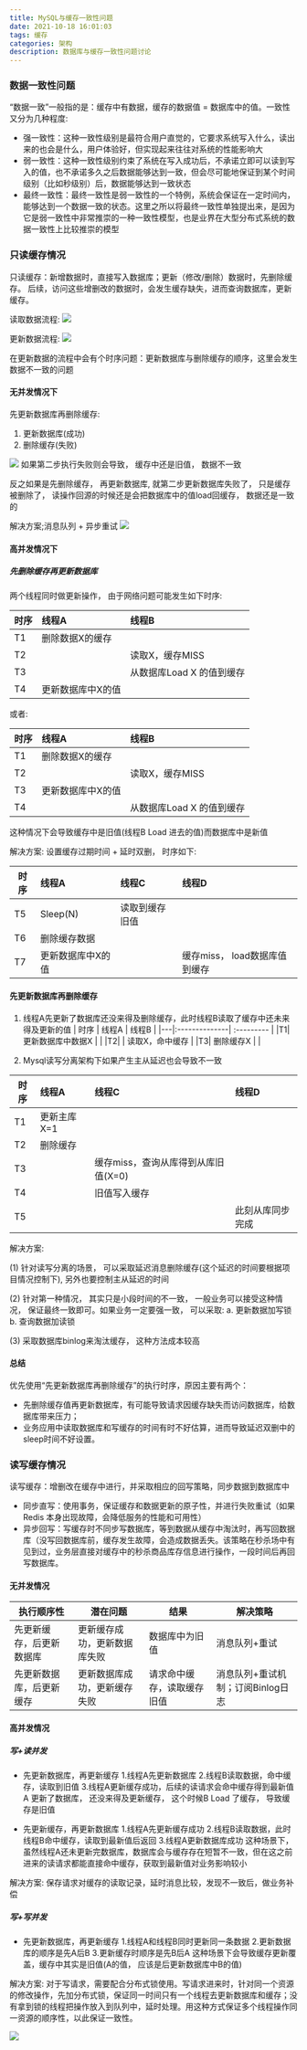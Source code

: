 ```yaml
---
title: MySQL与缓存一致性问题
date: 2021-10-18 16:01:03
tags: 缓存
categories: 架构
description: 数据库与缓存一致性问题讨论
---
```

### 数据一致性问题

“数据一致”一般指的是：缓存中有数据，缓存的数据值 = 数据库中的值。一致性又分为几种程度:
- 强一致性：这种一致性级别是最符合用户直觉的，它要求系统写入什么，读出来的也会是什么，用户体验好，但实现起来往往对系统的性能影响大
- 弱一致性：这种一致性级别约束了系统在写入成功后，不承诺立即可以读到写入的值，也不承诺多久之后数据能够达到一致，但会尽可能地保证到某个时间级别（比如秒级别）后，数据能够达到一致状态
- 最终一致性：最终一致性是弱一致性的一个特例，系统会保证在一定时间内，能够达到一个数据一致的状态。这里之所以将最终一致性单独提出来，是因为它是弱一致性中非常推崇的一种一致性模型，也是业界在大型分布式系统的数据一致性上比较推崇的模型

### 只读缓存情况

只读缓存：新增数据时，直接写入数据库；更新（修改/删除）数据时，先删除缓存。 后续，访问这些增删改的数据时，会发生缓存缺失，进而查询数据库，更新缓存。

读取数据流程:
![](/images/arch/read-cache.png)

更新数据流程:
![](/images/arch/update-cache.png)

在更新数据的流程中会有个时序问题：更新数据库与删除缓存的顺序，这里会发生数据不一致的问题

#### 无并发情况下

先更新数据库再删除缓存:
1. 更新数据库(成功)
2. 删除缓存(失败)

![](/images/arch/delete-cache-first.png)
如果第二步执行失败则会导致， 缓存中还是旧值， 数据不一致

反之如果是先删除缓存， 再更新数据库, 就第二步更新数据库失败了， 只是缓存被删除了， 读操作回源的时候还是会把数据库中的值load回缓存， 数据还是一致的

解决方案;消息队列 + 异步重试
![](/images/arch/mq-del-key.png)

#### 高并发情况下

##### 先删除缓存再更新数据库

两个线程同时做更新操作， 由于网络问题可能发生如下时序:

|  时序 |  线程A 	|  线程B          	|
|---|:--------------| :---------	|
|T1|   删除数据X的缓存	|   	        |
|T2|   	            |   读取X，缓存MISS	        |
|T3|   	            |   从数据库Load X 的值到缓存  |
|T4|   更新数据库中X的值 |   	        |

或者:

| 时序 |  线程A 	|  线程B          	|
|---|:--------------| :---------	|
|T1|   删除数据X的缓存	|   	        |
|T2|   	            |  读取X，缓存MISS	  |
|T3| 更新数据库中X的值 |                 |
|T4|               |  从数据库Load X 的值到缓存  |

这种情况下会导致缓存中是旧值(线程B Load 进去的值)而数据库中是新值


解决方案: 设置缓存过期时间 + 延时双删， 时序如下:

| 时序 |  线程A 	|  线程C        |  线程D                        |
|---|:----------| :---------	|:------                    |
|T5| Sleep(N) 	| 读取到缓存旧值   |                           |
|T6| 删除缓存数据 |  	  |
|T7| 更新数据库中X的值 |           | 缓存miss， load数据库值到缓存 |


#### 先更新数据库再删除缓存

1. 线程A先更新了数据库还没来得及删除缓存，此时线程B读取了缓存中还未来得及更新的值
| 时序  |  线程A 	|  线程B          	|
|---|:--------------| :---------	|
|T1| 更新数据库中数据X |   	        |
|T2|   	            |  读取X，命中缓存	  |
|T3| 删除缓存X       |                 |

2. Mysql读写分离架构下如果产生主从延迟也会导致不一致

| 时序  |  线程A 	|  线程C        |  线程D                        |
|---|:----------| :---------	|:------                    |
|T1| 更新主库X=1 |                               |                       |
|T2| 删除缓存    |  	                           |
|T3|           | 缓存miss，查询从库得到从库旧值(X=0)|                     |
|T4|           | 旧值写入缓存                     |                     |
|T5|           |                                |   此刻从库同步完成     |

解决方案:

(1) 针对读写分离的场景， 可以采取延迟消息删除缓存(这个延迟的时间要根据项目情况控制下), 另外也要控制主从延迟的时间

(2) 针对第一种情况， 其实只是小段时间的不一致， 一般业务可以接受这种情况， 保证最终一致即可。如果业务一定要强一致， 可以采取:
    a. 更新数据加写锁
    b. 查询数据加读锁

(3) 采取数据库binlog来淘汰缓存， 这种方法成本较高

#### 总结

优先使用“先更新数据库再删除缓存”的执行时序，原因主要有两个：
- 先删除缓存值再更新数据库，有可能导致请求因缓存缺失而访问数据库，给数据库带来压力；
- 业务应用中读取数据库和写缓存的时间有时不好估算，进而导致延迟双删中的sleep时间不好设置。


### 读写缓存情况

读写缓存：增删改在缓存中进行，并采取相应的回写策略，同步数据到数据库中

- 同步直写：使用事务，保证缓存和数据更新的原子性，并进行失败重试（如果Redis 本身出现故障，会降低服务的性能和可用性）
- 异步回写：写缓存时不同步写数据库，等到数据从缓存中淘汰时，再写回数据库（没写回数据库前，缓存发生故障，会造成数据丢失。该策略在秒杀场中有见到过，业务层直接对缓存中的秒杀商品库存信息进行操作，一段时间后再回写数据库。

#### 无并发情况

|  执行顺序性    |   潜在问题    |   结果      |      解决策略     |
|------        |---------     |-----------|------------------|
|先更新缓存，后更新数据库| 更新缓存成功，更新数据库失败 | 数据库中为旧值 | 消息队列+重试 |
|先更新数据库，后更新缓存| 更新数据库成功，更新缓存失败 | 请求命中缓存，读取缓存旧值 | 消息队列+重试机制；订阅Binlog日志 |


#### 高并发情况

##### 写+读并发

- 先更新数据库，再更新缓存
    1.线程A先更新数据库
    2.线程B读取数据，命中缓存，读取到旧值
    3.线程A更新缓存成功，后续的读请求会命中缓存得到最新值
A 更新了数据库， 还没来得及更新缓存， 这个时候B Load 了缓存， 导致缓存是旧值

- 先更新缓存，再更新数据库
    1.线程A先更新缓存成功
    2.线程B读取数据，此时线程B命中缓存，读取到最新值后返回
    3.线程A更新数据库成功
这种场景下，虽然线程A还未更新完数据库，数据库会与缓存存在短暂不一致，但在这之前进来的读请求都能直接命中缓存，获取到最新值对业务影响较小

解决方案: 保存请求对缓存的读取记录，延时消息比较，发现不一致后，做业务补偿

##### 写+写并发	

- 先更新数据库，再更新缓存
1.线程A和线程B同时更新同一条数据
2.更新数据库的顺序是先A后B
3.更新缓存时顺序是先B后A
这种场景下会导致缓存更新覆盖，缓存中其实是旧值(A的值， 应该是后更新数据库中B的值)

解决方案: 对于写请求，需要配合分布式锁使用。写请求进来时，针对同一个资源的修改操作，先加分布式锁，保证同一时间只有一个线程去更新数据库和缓存；没有拿到锁的线程把操作放入到队列中，延时处理。用这种方式保证多个线程操作同一资源的顺序性，以此保证一致性。

![](/images/arch/write-cache-lock.png)